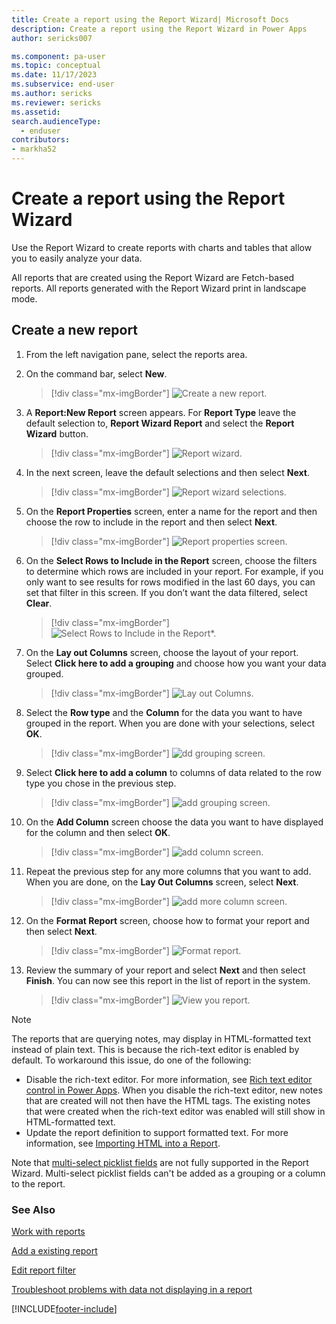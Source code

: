 ```yaml
---
title: Create a report using the Report Wizard| Microsoft Docs
description: Create a report using the Report Wizard in Power Apps
author: sericks007

ms.component: pa-user
ms.topic: conceptual
ms.date: 11/17/2023
ms.subservice: end-user
ms.author: sericks
ms.reviewer: sericks
ms.assetid: 
search.audienceType: 
  - enduser
contributors:
- markha52 
---
```

# Create a report using the Report Wizard


Use the Report Wizard to create reports with charts and tables that allow you to easily analyze your data. 

All reports that are created using the Report Wizard are Fetch-based reports. All reports generated with the Report Wizard print in landscape mode.

## Create a new report

1. From the left navigation pane, select the reports area.  
2. On the command bar, select **New**.

    > [!div class="mx-imgBorder"]
    > ![Create a new report.](media/newreport.png "Create a new report")
  
3. A **Report:New Report** screen appears. For **Report Type** leave the default selection to, **Report Wizard Report** and select the **Report Wizard** button. 

    > [!div class="mx-imgBorder"]
    > ![Report wizard.](media/report_wizard.png "Report wizard screen")
  
4. In the next screen, leave the default selections and then select **Next**.
 
    > [!div class="mx-imgBorder"]
    > ![Report wizard selections.](media/report_wizard_1.png "Report wizard selections")
   
4. On the **Report Properties** screen, enter a name for the report and then choose the row to include in the report and then select **Next**.
 
    > [!div class="mx-imgBorder"]
    > ![Report properties screen.](media/report_wizard_2.png "Report properties screen")
  
5.  On the **Select Rows to Include in the Report** screen, choose the filters to determine which rows are included in your report. For example, if you only want to see results for rows modified in the last 60 days, you can set that filter in this screen. If you don’t want the data filtered, select **Clear**.

    > [!div class="mx-imgBorder"]
    > ![Select Rows to Include in the Report*.](media/report_wizard_3.png "Select Rows to Include in the Report")
  
6. On the **Lay out Columns** screen, choose the layout of your report. Select **Click here to add a grouping** and choose how you want your data grouped.

    > [!div class="mx-imgBorder"]
    > ![Lay out Columns.](media/report_wizard_4.png "Lay out Columns")

7. Select the **Row type** and the **Column** for the data you want to have grouped in the report. When you are done with your selections, select **OK**.

    > [!div class="mx-imgBorder"]
    > ![dd grouping screen.](media/report_wizard_5.png "Add grouping screen")
  
8. Select **Click here to add a column** to columns of data related to the row type you chose in the previous step.  

    > [!div class="mx-imgBorder"]
    > ![add grouping screen.](media/report_wizard_6.png "Add grouping screen")

9. On the **Add Column** screen choose the data you want to have displayed for the column and then select **OK**. 

    > [!div class="mx-imgBorder"]
    > ![add column screen.](media/report_wizard_7.png "Add column screen")
  
10. Repeat the previous step for any more columns that you want to add. When you are done, on the **Lay Out Columns** screen, select **Next**.
 
    > [!div class="mx-imgBorder"]
    > ![add more column screen.](media/report_wizard_8.png "Add more column screen")
  
11. On the **Format Report** screen, choose how to format your report and then select **Next**.
 
    > [!div class="mx-imgBorder"]
    > ![Format report.](media/report_wizard_9.png "Format report screen")

12. Review the summary of your report and select **Next** and then select **Finish**. You can now see this report in the list of report in the system.

    > [!div class="mx-imgBorder"]
    > ![View you report.](media/report_wizard_10.png "View your report")
    
> [!NOTE]
> The reports that are querying notes, may display in HTML-formatted text instead of plain text. This is because the rich-text editor is enabled by default. To workaround this issue, do one of the following:
> - Disable the rich-text editor. For more information, see [Rich text editor control in Power Apps](../maker/canvas-apps/controls/control-richtexteditor.md). When you disable the rich-text editor, new notes that are created will not then have the HTML tags. The existing notes that were created when the rich-text editor was enabled will still show in HTML-formatted text.
> - Update the report definition to support formatted text. For more information, see [Importing HTML into a Report](/sql/reporting-services/report-design/importing-html-into-a-report-report-builder-and-ssrs).
>
> Note that [multi-select picklist fields](../developer/data-platform/multi-select-picklist.md) are not fully supported in the Report Wizard. Multi-select picklist fields can't be added as a grouping or a column to the report.
    

### See Also
[Work with reports](work-with-reports.md) 

[Add a existing report](add-existing-report.md)

[Edit report filter](edit-report-filter.md)

[ Troubleshoot problems with data not displaying in a report ](troubleshoot-reports.md)




[!INCLUDE[footer-include](../includes/footer-banner.md)]
